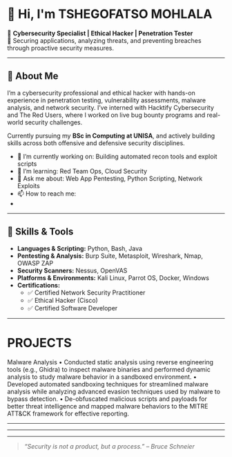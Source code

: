 


# 👋 Hi, I'm TSHEGOFATSO MOHLALA

🎯 **Cybersecurity Specialist | Ethical Hacker | Penetration Tester**  
🔐 Securing applications, analyzing threats, and preventing breaches through proactive security measures.

---

## 🧰 About Me

I’m a cybersecurity professional and ethical hacker with hands-on experience in penetration testing, vulnerability assessments, malware analysis, and network security. I’ve interned with Hacktify Cybersecurity and The Red Users, where I worked on live bug bounty programs and real-world security challenges.

Currently pursuing my **BSc in Computing at UNISA**, and actively building skills across both offensive and defensive security disciplines.

- 🔭 I’m currently working on: Building automated recon tools and exploit scripts
- 🌱 I’m learning: Red Team Ops, Cloud Security
- 💬 Ask me about: Web App Pentesting, Python Scripting, Network Exploits
- 📫 How to reach me: 
-
---

## 🧪 Skills & Tools

- **Languages & Scripting:** Python, Bash, Java
- **Pentesting & Analysis:** Burp Suite, Metasploit, Wireshark, Nmap, OWASP ZAP
- **Security Scanners:** Nessus, OpenVAS
- **Platforms & Environments:** Kali Linux, Parrot OS, Docker, Windows
- **Certifications:**
  - ✅ Certified Network Security Practitioner
  - ✅ Ethical Hacker (Cisco)
  - ✅ Certified Software Developer

---
# PROJECTS
Malware Analysis 
• Conducted static analysis using reverse engineering tools (e.g., Ghidra) to inspect malware binaries and performed dynamic analysis to
study malware behavior in a sandboxed environment.
• Developed automated sandboxing techniques for streamlined malware analysis while analyzing advanced evasion techniques used by
malware to bypass detection.
• De-obfuscated malicious scripts and payloads for better threat intelligence and mapped malware behaviors to the MITRE ATT&CK
framework for effective reporting.


---



---


---

> *“Security is not a product, but a process.” – Bruce Schneier*
